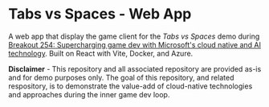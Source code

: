 # Tabs vs Spaces - Web App

A web app that display the game client for the _Tabs vs Spaces_ demo during [Breakout 254: Supercharging game dev with Microsoft's cloud native and AI technology](https://build.microsoft.com/en-US/sessions/d5961473-d046-4884-8c5c-6f917cfd9fe0). Built on React with Vite, Docker, and Azure. 

**Disclaimer** - This repository and all associated repository are provided as-is and for demo purposes only. The goal of this repository, and related respository, is to demonstrate the value-add of cloud-native technologies and approaches during the inner game dev loop.